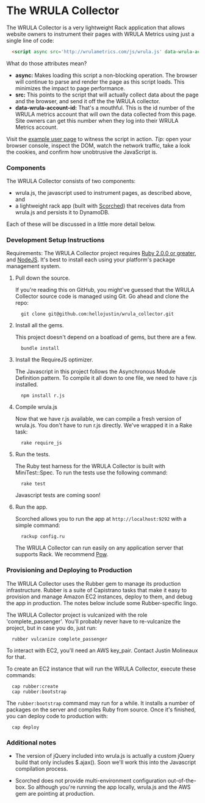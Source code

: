 # The WRULA Collector

The WRULA Collector is a very lightweight Rack application that allows website
owners to instrument their pages with WRULA Metrics using just a single line of
code:

```html
  <script async src='http://wrulametrics.com/js/wrula.js' data-wrula-account-id='8675309'></script>
```

What do those attributes mean?

- **async:** Makes loading this script a non-blocking operation. The browser will 
continue to parse and render the page as this script loads. This minimizes the
impact to page performance.
- **src:** This points to the script that will actually collect data about the
page and the browser, and send it off the the WRULA collector.
- **data-wrula-account-id:** That's a mouthful. This is the id number of the
WRULA metrics account that will own the data collected from this page. Site
owners can get this number when they log into their WRULA Metrics account.

Visit the [example user page](http://wrulametrics.com/sample_user_page.html)
to witness the script in action. *Tip:* open your browser console, inspect the DOM,
watch the network traffic, take a look the cookies, and confirm how unobtrusive
the JavaScript is.

### Components

The WRULA Collector consists of two components:

- wrula.js, the javascript used to instrument pages, as described above, and
- a lightweight rack app (built with [Scorched](http://scorchedrb.com)) that
receives data from wrula.js and persists it to DynamoDB.

Each of these will be discussed in a little more detail below.

### Development Setup Instructions

Requirements: The WRULA Collector project requires 
[Ruby 2.0.0 or greater](https://www.ruby-lang.org/en/downloads/), and
[NodeJS](http://nodejs.org/download/). It's best to install each using your
platform's package management system.

1. Pull down the source.

   If you're reading this on GitHub, you might've guessed that the WRULA
   Collector source code is managed using Git. Go ahead and clone the repo:

   ```Shell
     git clone git@github.com:hellojustin/wrula_collector.git
   ```

2. Install all the gems.

   This project doesn't depend on a boatload of gems, but there are a few. 

   ```Shell
     bundle install
   ```

3. Install the RequireJS optimizer.

   The Javascript in this project follows the Asynchronous Module Definition
   pattern. To compile it all down to one file, we need to have r.js installed.

   ```Shell
     npm install r.js
   ```

4. Compile wrula.js

   Now that we have r.js available, we can compile a fresh version of wrula.js.
   You don't have to run r.js directly. We've wrapped it in a Rake task:

   ```Shell
     rake require_js
   ```

5. Run the tests.
  
   The Ruby test harness for the WRULA Collector is built with MiniTest::Spec.
   To run the tests use the following command:

   ```Shell
     rake test
   ```

   Javascript tests are coming soon!

6. Run the app.

   Scorched allows you to run the app at `http://localhost:9292` with a simple
   command:

   ```Shell
     rackup config.ru
   ```

   The WRULA Collector can run easily on any application server that supports Rack.
   We recommend [Pow](http://pow.cx).


### Provisioning and Deploying to Production

The WRULA Collector uses the Rubber gem to manage its production infrastructure.
Rubber is a suite of Capistrano tasks that make it easy to provision and manage
Amazon EC2 instances, deploy to them, and debug the app in production. The notes
below include some Rubber-specific lingo.

The WRULA Collector project is vulcanized with the role 'complete_passenger'.
You'll probably never have to re-vulcanize the project, but in case you do, just
run:

```Shell
  rubber vulcanize complete_passenger
```

To interact with EC2, you'll need an AWS key_pair. Contact Justin Molineaux for
that.

To create an EC2 instance that will run the WRULA Collector, execute these
commands:

```Shell
  cap rubber:create
  cap rubber:bootstrap
```

The `rubber:bootstrap` command may run for a while. It installs a number of
packages on the server and compiles Ruby from source. Once it's finished, you can
deploy code to production with:

```Shell
  cap deploy
```


### Additional notes

- The version of jQuery included into wrula.js is actually a custom jQuery build
that only includes $.ajax(). Soon we'll work this into the Javascript compilation
process.

- Scorched does not provide multi-environment configuration out-of-the-box. So 
although you're running the app locally, wrula.js and the AWS gem are pointing at
production.


